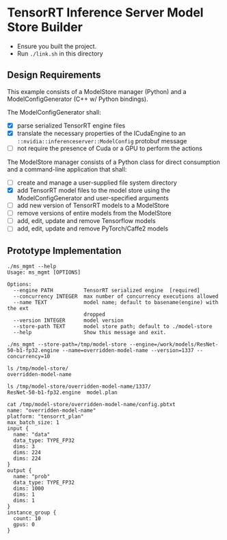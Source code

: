 # TensorRT Inference Server Model Store Builder

- Ensure you built the project.
- Run `./link.sh` in this directory

## Design Requirements

This example consists of a ModelStore manager (Python) and a
ModelConfigGenerator (C++ w/ Python bindings).

The ModelConfigGenerator shall:
  - [X] parse serialized TensorRT engine files
  - [X] translate the necessary properties of the ICudaEngine to an
    `::nvidia::inferenceserver::ModelConfig` protobuf message
  - [ ] not require the presence of Cuda or a GPU to perform the actions

The ModelStore manager consists of a Python class for direct consumption and a
command-line application that shall:
  - [ ] create and manage a user-supplied file system directory 
  - [X] add TensorRT model files to the model store using the
    ModelConfigGenerator and user-specified arguments
  - [ ] add new version of TensorRT models to a ModelStore
  - [ ] remove versions of entire models from the ModelStore
  - [ ] add, edit, update and remove Tensorflow models
  - [ ] add, edit, update and remove PyTorch/Caffe2 models

## Prototype Implementation

```
./ms_mgmt --help
Usage: ms_mgmt [OPTIONS]

Options:
  --engine PATH          TensorRT serialized engine  [required]
  --concurrency INTEGER  max number of concurrency executions allowed
  --name TEXT            model name; default to basename(engine) with the ext
                         dropped
  --version INTEGER      model version
  --store-path TEXT      model store path; default to ./model-store
  --help                 Show this message and exit.
```

```
./ms_mgmt --store-path=/tmp/model-store --engine=/work/models/ResNet-50-b1-fp32.engine --name=overridden-model-name --version=1337 --concurrency=10

ls /tmp/model-store/
overridden-model-name

ls /tmp/model-store/overridden-model-name/1337/
ResNet-50-b1-fp32.engine  model.plan

cat /tmp/model-store/overridden-model-name/config.pbtxt
name: "overridden-model-name"
platform: "tensorrt_plan"
max_batch_size: 1
input {
  name: "data"
  data_type: TYPE_FP32
  dims: 3
  dims: 224
  dims: 224
}
output {
  name: "prob"
  data_type: TYPE_FP32
  dims: 1000
  dims: 1
  dims: 1
}
instance_group {
  count: 10
  gpus: 0
}
```
